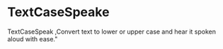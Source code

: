 # TextCaseSpeake
 TextCaseSpeak ,Convert text to lower or upper case and hear it spoken aloud with ease."
